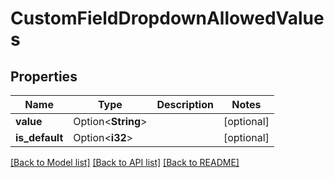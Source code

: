# CustomFieldDropdownAllowedValues

## Properties

Name | Type | Description | Notes
------------ | ------------- | ------------- | -------------
**value** | Option<**String**> |  | [optional]
**is_default** | Option<**i32**> |  | [optional]

[[Back to Model list]](../README.md#documentation-for-models) [[Back to API list]](../README.md#documentation-for-api-endpoints) [[Back to README]](../README.md)


